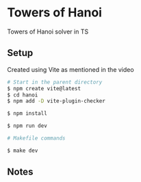 # Towers of Hanoi

Towers of Hanoi solver in TS

## Setup

Created using Vite as mentioned in the video

```sh
# Start in the parent directory
$ npm create vite@latest
$ cd hanoi
$ npm add -D vite-plugin-checker

$ npm install

$ npm run dev

# Makefile commands

$ make dev

```

## Notes
